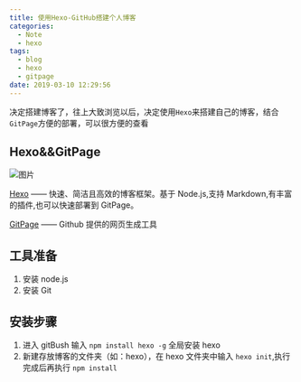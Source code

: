 ```yaml
---
title: 使用Hexo-GitHub搭建个人博客
categories:
  - Note
  - hexo
tags:
  - blog
  - hexo
  - gitpage
date: 2019-03-10 12:29:56
---
```


决定搭建博客了，往上大致浏览以后，决定使用`Hexo`来搭建自己的博客，结合`GitPage`方便的部署，可以很方便的查看

## Hexo&&GitPage

![图片](/使用Hexo-GitHub搭建个人博客/13_2.jpg)

[Hexo](https://hexo.io/zh-cn/) —— 快速、简洁且高效的博客框架。基于 Node.js,支持 Markdown,有丰富的插件,也可以快速部署到 GitPage。

[GitPage](https://pages.github.com/) —— Github 提供的网页生成工具

## 工具准备

1. 安装 node.js
2. 安装 Git

## 安装步骤

1. 进入 gitBush 输入 `npm install hexo -g` 全局安装 hexo
2. 新建存放博客的文件夹（如：hexo），在 hexo 文件夹中输入 `hexo init`,执行完成后再执行 `npm install`
